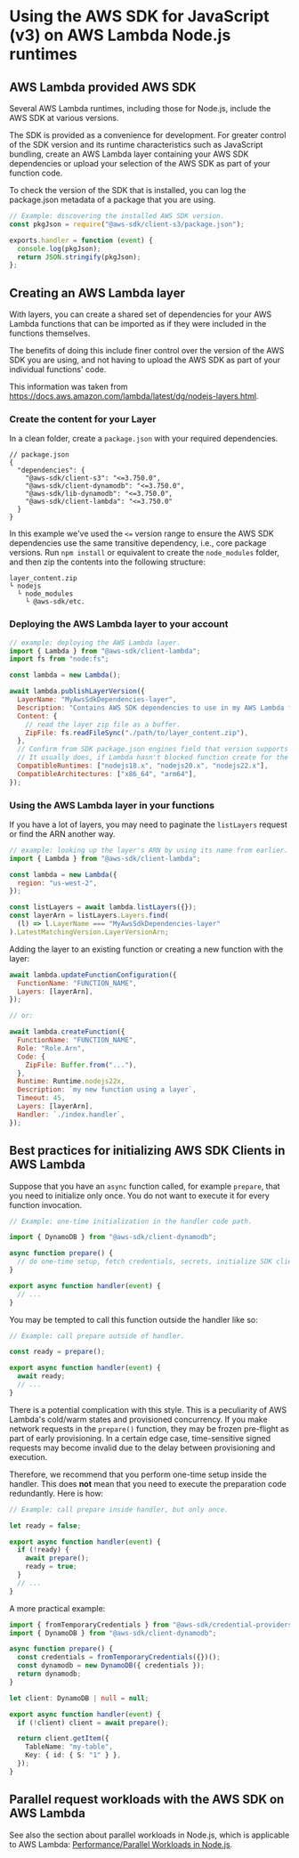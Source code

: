 # Using the AWS SDK for JavaScript (v3) on AWS Lambda Node.js runtimes

## AWS Lambda provided AWS SDK

Several AWS Lambda runtimes, including those for Node.js, include the AWS SDK at various versions.

The SDK is provided as a convenience for development. For greater control of the SDK version and its runtime characteristics such as
JavaScript bundling, create an AWS Lambda layer containing your AWS SDK dependencies or
upload your selection of the AWS SDK as part of your function code.

To check the version of the SDK that is installed, you can log the package.json metadata of a package that you are using.

```js
// Example: discovering the installed AWS SDK version.
const pkgJson = require("@aws-sdk/client-s3/package.json");

exports.handler = function (event) {
  console.log(pkgJson);
  return JSON.stringify(pkgJson);
};
```

## Creating an AWS Lambda layer

With layers, you can create a shared set of dependencies for your AWS Lambda functions that can be imported
as if they were included in the functions themselves. 

The benefits of doing this include finer control over the version of the AWS SDK you are using, and not
having to upload the AWS SDK as part of your individual functions' code.

This information was taken from https://docs.aws.amazon.com/lambda/latest/dg/nodejs-layers.html.

### Create the content for your Layer

In a clean folder, create a `package.json` with your required dependencies.

```json5
// package.json
{
  "dependencies": {
    "@aws-sdk/client-s3": "<=3.750.0",
    "@aws-sdk/client-dynamodb": "<=3.750.0",
    "@aws-sdk/lib-dynamodb": "<=3.750.0",
    "@aws-sdk/client-lambda": "<=3.750.0"
  }
}
```

In this example we've used the `<=` version range to ensure the AWS SDK dependencies use the same transitive dependency, 
i.e., core package versions. Run `npm install` or equivalent to create the `node_modules` folder, and then zip the contents
into the following structure:

```
layer_content.zip
└ nodejs
  └ node_modules
    └ @aws-sdk/etc.
```

### Deploying the AWS Lambda layer to your account

```js
// example: deploying the AWS Lambda layer.
import { Lambda } from "@aws-sdk/client-lambda";
import fs from "node:fs";

const lambda = new Lambda();

await lambda.publishLayerVersion({
  LayerName: "MyAwsSdkDependencies-layer",
  Description: "Contains AWS SDK dependencies to use in my AWS Lambda functions",
  Content: {
    // read the layer zip file as a buffer.
    ZipFile: fs.readFileSync("./path/to/layer_content.zip"),
  },
  // Confirm from SDK package.json engines field that version supports each runtime.
  // It usually does, if Lambda hasn't blocked function create for the runtime.
  CompatibleRuntimes: ["nodejs18.x", "nodejs20.x", "nodejs22.x"],
  CompatibleArchitectures: ["x86_64", "arm64"],
});
```

### Using the AWS Lambda layer in your functions

If you have a lot of layers, you may need to paginate the `listLayers` request or
find the ARN another way.

```js
// example: looking up the layer's ARN by using its name from earlier.
import { Lambda } from "@aws-sdk/client-lambda";

const lambda = new Lambda({
  region: "us-west-2",
});

const listLayers = await lambda.listLayers({});
const layerArn = listLayers.Layers.find(
  (l) => l.LayerName === "MyAwsSdkDependencies-layer"
).LatestMatchingVersion.LayerVersionArn;
```

Adding the layer to an existing function or creating a new function with the layer:

```js
await lambda.updateFunctionConfiguration({
  FunctionName: "FUNCTION_NAME",
  Layers: [layerArn],
});

// or:

await lambda.createFunction({
  FunctionName: "FUNCTION_NAME",
  Role: "Role.Arn",
  Code: {
    ZipFile: Buffer.from("..."),
  },
  Runtime: Runtime.nodejs22x,
  Description: `my new function using a layer`,
  Timeout: 45,
  Layers: [layerArn],
  Handler: `./index.handler`,
});
```

## Best practices for initializing AWS SDK Clients in AWS Lambda

Suppose that you have an `async` function called, for example `prepare`, that you need to initialize only once.
You do not want to execute it for every function invocation.

```js
// Example: one-time initialization in the handler code path.

import { DynamoDB } from "@aws-sdk/client-dynamodb";

async function prepare() {
  // do one-time setup, fetch credentials, secrets, initialize SDK clients, etc.
}

export async function handler(event) {
  // ...
}
```

You may be tempted to call this function outside the handler like so:

```js
// Example: call prepare outside of handler.

const ready = prepare();

export async function handler(event) {
  await ready;
  // ...
}
```

There is a potential complication with this style. This is a peculiarity of AWS Lambda's cold/warm states and provisioned concurrency.
If you make network requests in the `prepare()` function, they may be frozen pre-flight as part of early provisioning. In a certain
edge case, time-sensitive signed requests may become invalid due to the delay between provisioning and execution.

Therefore, we recommend that you perform one-time setup inside the handler. This does **not** mean that you need
to execute the preparation code redundantly. Here is how:

```js
// Example: call prepare inside handler, but only once.

let ready = false;

export async function handler(event) {
  if (!ready) {
    await prepare();
    ready = true;
  }
  // ...
}
```

A more practical example:

```ts
import { fromTemporaryCredentials } from "@aws-sdk/credential-providers";
import { DynamoDB } from "@aws-sdk/client-dynamodb";

async function prepare() {
  const credentials = fromTemporaryCredentials({})();
  const dynamodb = new DynamoDB({ credentials });
  return dynamodb;
}

let client: DynamoDB | null = null;

export async function handler(event) {
  if (!client) client = await prepare();

  return client.getItem({
    TableName: "my-table",
    Key: { id: { S: "1" } },
  });
}
```

## Parallel request workloads with the AWS SDK on AWS Lambda

See also the section about parallel workloads in Node.js, which is
applicable to AWS Lambda:
[Performance/Parallel Workloads in Node.js](./performance//parallel-workloads-node-js.md).
